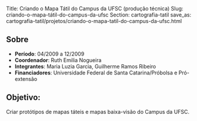Title: Criando o Mapa Tátil do Campus da UFSC (produção técnica)
Slug: criando-o-mapa-tátil-do-campus-da-ufsc
Section: cartografia-tatil
save_as: cartografia-tatil/projetos/criando-o-mapa-tatil-do-campus-da-ufsc.html

## Sobre

- **Período**: 04/2009 a 12/2009
- **Coordenador**: Ruth Emilia Nogueira
- **Integrantes**: Maria Luzia Garcia, Guilherme Ramos Ribeiro
- **Financiadores**: Universidade Federal de Santa Catarina/Próbolsa e Pró-extensão

## Objetivo:
Criar protótipos de mapas táteis e mapas baixa-visão do Campus da UFSC.
